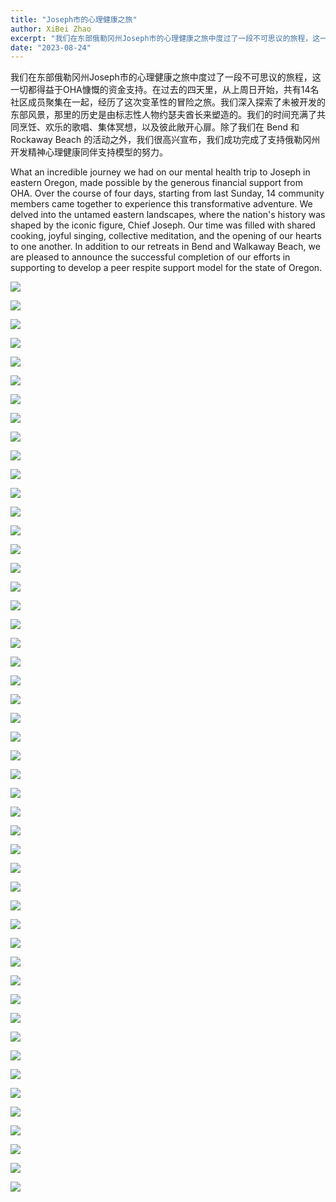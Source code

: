 ```yaml
---
title: "Joseph市的心理健康之旅"
author: XiBei Zhao
excerpt: "我们在东部俄勒冈州Joseph市的心理健康之旅中度过了一段不可思议的旅程，这一切都得益于OHA慷慨的资金支持。在过去的四天里，从上周日开始，共有14名社区成员聚集在一起，经历了这次变革性的冒险之旅。我们深入探索了未被开发的东部风景，那里的历史是由标志性人物约瑟夫酋长来塑造的。我们的时间充满了共同烹饪、欢乐的歌唱、集体冥想，以及彼此敞开心扉。除了我们在 Bend 和 Rockaway Beach 的活动之外，我们很高兴宣布，我们成功完成了支持俄勒冈州开发精神心理健康同伴支持模型的努力。"
date: "2023-08-24"
---
```


我们在东部俄勒冈州Joseph市的心理健康之旅中度过了一段不可思议的旅程，这一切都得益于OHA慷慨的资金支持。在过去的四天里，从上周日开始，共有14名社区成员聚集在一起，经历了这次变革性的冒险之旅。我们深入探索了未被开发的东部风景，那里的历史是由标志性人物约瑟夫酋长来塑造的。我们的时间充满了共同烹饪、欢乐的歌唱、集体冥想，以及彼此敞开心扉。除了我们在 Bend 和 Rockaway Beach 的活动之外，我们很高兴宣布，我们成功完成了支持俄勒冈州开发精神心理健康同伴支持模型的努力。

What an incredible journey we had on our mental health trip to Joseph in eastern Oregon, made possible by the generous financial support from OHA. Over the course of four days, starting from last Sunday, 14 community members came together to experience this transformative adventure. We delved into the untamed eastern landscapes, where the nation's history was shaped by the iconic figure, Chief Joseph. Our time was filled with shared cooking, joyful singing, collective meditation, and the opening of our hearts to one another. In addition to our retreats in Bend and Walkaway Beach, we are pleased to announce the successful completion of our efforts in supporting to develop a peer respite support model for the state of Oregon.

![](https://res.cloudinary.com/dhngj18do/image/upload/f_auto,q_auto/v1/images/370518602_286555207342902_5234578127393971850_n)

![](https://res.cloudinary.com/dhngj18do/image/upload/f_auto,q_auto/v1/images/370434811_286555350676221_784024079449853509_n)

![](https://res.cloudinary.com/dhngj18do/image/upload/f_auto,q_auto/v1/images/370590113_286554960676260_8183683799378841889_n)

![](https://res.cloudinary.com/dhngj18do/image/upload/f_auto,q_auto/v1/images/370421782_286553877343035_5043203614696933174_n)

![](https://res.cloudinary.com/dhngj18do/image/upload/f_auto,q_auto/v1/images/370398192_286553934009696_6284605984942028257_n)

![](https://res.cloudinary.com/dhngj18do/image/upload/f_auto,q_auto/v1/images/370976323_286554060676350_8109492827190033276_n)

![](https://res.cloudinary.com/dhngj18do/image/upload/f_auto,q_auto/v1/images/370533625_286554134009676_6543547370378209727_n)

![](https://res.cloudinary.com/dhngj18do/image/upload/f_auto,q_auto/v1/images/370190140_286554167343006_734003317400062739_n)

![](https://res.cloudinary.com/dhngj18do/image/upload/f_auto,q_auto/v1/images/370519817_286554110676345_6983199308121862867_n)

![](https://res.cloudinary.com/dhngj18do/image/upload/f_auto,q_auto/v1/images/370496216_286554340676322_3705604275575846982_n)

![](https://res.cloudinary.com/dhngj18do/image/upload/f_auto,q_auto/v1/images/370782954_286554350676321_3919948227326603048_n)

![](https://res.cloudinary.com/dhngj18do/image/upload/f_auto,q_auto/v1/images/370547104_286554444009645_621485081042384853_n)

![](https://res.cloudinary.com/dhngj18do/image/upload/f_auto,q_auto/v1/images/370427124_286554690676287_2048393620107713082_n)

![](https://res.cloudinary.com/dhngj18do/image/upload/f_auto,q_auto/v1/images/370382256_286554700676286_6733488289278719235_n)

![](https://res.cloudinary.com/dhngj18do/image/upload/f_auto,q_auto/v1/images/370522108_286554754009614_5939397731942018702_n)

![](https://res.cloudinary.com/dhngj18do/image/upload/f_auto,q_auto/v1/images/369884626_286554924009597_7917544036839736902_n)

![](https://res.cloudinary.com/dhngj18do/image/upload/f_auto,q_auto/v1/images/370807653_286554957342927_6415570751643651574_n)

![](https://res.cloudinary.com/dhngj18do/image/upload/f_auto,q_auto/v1/images/370430435_286555064009583_1112064555190550434_n)

![](https://res.cloudinary.com/dhngj18do/image/upload/f_auto,q_auto/v1/images/370614256_286555224009567_4501631223212983637_n)

![](https://res.cloudinary.com/dhngj18do/image/upload/f_auto,q_auto/v1/images/370549742_286555260676230_360789019367804615_n)

![](https://res.cloudinary.com/dhngj18do/image/upload/f_auto,q_auto/v1/images/370585796_286555310676225_3814862495598564685_n)

![](https://res.cloudinary.com/dhngj18do/image/upload/f_auto,q_auto/v1/images/371024474_286555347342888_2458289479836741809_n)

![](https://res.cloudinary.com/dhngj18do/image/upload/f_auto,q_auto/v1/images/370953119_286555454009544_7102858406428884894_n)

![](https://res.cloudinary.com/dhngj18do/image/upload/f_auto,q_auto/v1/images/370518035_286555427342880_5269543676212955883_n)

![](https://res.cloudinary.com/dhngj18do/image/upload/f_auto,q_auto/v1/images/370432684_286555484009541_6986910025800961084_n)

![](https://res.cloudinary.com/dhngj18do/image/upload/f_auto,q_auto/v1/images/370608051_286555520676204_1831652381934535489_n)

![](https://res.cloudinary.com/dhngj18do/image/upload/f_auto,q_auto/v1/images/370592483_286555550676201_8156819935140751797_n)

![](https://res.cloudinary.com/dhngj18do/image/upload/f_auto,q_auto/v1/images/370330708_286555594009530_4343624992206485176_n)

![](https://res.cloudinary.com/dhngj18do/image/upload/f_auto,q_auto/v1/images/370327614_286554280676328_8517652055021765710_n)

![](https://res.cloudinary.com/dhngj18do/image/upload/f_auto,q_auto/v1/images/370434636_286554257342997_3632674005078338912_n)

![](https://res.cloudinary.com/dhngj18do/image/upload/f_auto,q_auto/v1/images/370323392_286555647342858_5643373151570575224_n)

![](https://res.cloudinary.com/dhngj18do/image/upload/f_auto,q_auto/v1/images/370345053_286554217343001_562422568891992352_n)

![](https://res.cloudinary.com/dhngj18do/image/upload/f_auto,q_auto/v1/images/370586408_286554630676293_6779952647536576701_n)

![](https://res.cloudinary.com/dhngj18do/image/upload/f_auto,q_auto/v1/images/370591056_286554784009611_2339336835956601791_n)

![](https://res.cloudinary.com/dhngj18do/image/upload/f_auto,q_auto/v1/images/370359127_286554434009646_3387503421157157549_n)

![](https://res.cloudinary.com/dhngj18do/image/upload/f_auto,q_auto/v1/images/370521273_286554484009641_1581069133690097248_n)

![](https://res.cloudinary.com/dhngj18do/image/upload/f_auto,q_auto/v1/images/370564223_286554807342942_7085691397771049924_n)

![](https://res.cloudinary.com/dhngj18do/image/upload/f_auto,q_auto/v1/images/370585609_286555610676195_7226965787486135654_n)

![](https://res.cloudinary.com/dhngj18do/image/upload/f_auto,q_auto/v1/images/370542161_286555680676188_8210707606442511820_n)

![](https://res.cloudinary.com/dhngj18do/image/upload/f_auto,q_auto/v1/images/370822004_286554407342982_8358964629063954340_n)

![](https://res.cloudinary.com/dhngj18do/image/upload/f_auto,q_auto/v1/images/370539934_286554897342933_1655875205908992449_n)

![](https://res.cloudinary.com/dhngj18do/image/upload/f_auto,q_auto/v1/images/370549333_286554990676257_3032876637958970796_n)

![](https://res.cloudinary.com/dhngj18do/image/upload/f_auto,q_auto/v1/images/370596195_286554560676300_6870610819360447730_n)

![](https://res.cloudinary.com/dhngj18do/image/upload/f_auto,q_auto/v1/images/370179158_286555137342909_6151549147773180470_n)

![](https://res.cloudinary.com/dhngj18do/image/upload/f_auto,q_auto/v1/images/370591082_286553887343034_7902619963341894496_n)

![](https://res.cloudinary.com/dhngj18do/image/upload/f_auto,q_auto/v1/images/370438732_286555030676253_5307977523038923092_n)

![](https://res.cloudinary.com/dhngj18do/image/upload/f_auto,q_auto/v1/images/370342294_286553957343027_4125824625655427986_n)

![](https://res.cloudinary.com/dhngj18do/image/upload/f_auto,q_auto/v1/images/370547699_286567674008322_1021839915578207834_n)

![](https://res.cloudinary.com/dhngj18do/image/upload/f_auto,q_auto/v1/images/370966971_286567684008321_107101974088732047_n)
